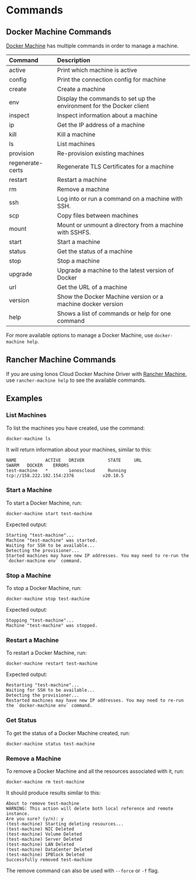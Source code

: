 # Commands

## Docker Machine Commands

[Docker Machine](https://github.com/docker/machine) has multiple commands in order to manage a machine.

| Command | Description |
| :--- | :--- |
| active | Print which machine is active |
| config | Print the connection config for machine |
| create | Create a machine |
| env | Display the commands to set up the environment for the Docker client |
| inspect | Inspect information about a machine |
| ip | Get the IP address of a machine |
| kill | Kill a machine |
| ls | List machines |
| provision | Re-provision existing machines |
| regenerate-certs | Regenerate TLS Certificates for a machine |
| restart | Restart a machine |
| rm | Remove a machine |
| ssh | Log into or run a command on a machine with SSH. |
| scp | Copy files between machines |
| mount | Mount or unmount a directory from a machine with SSHFS. |
| start | Start a machine |
| status | Get the status of a machine |
| stop | Stop a machine |
| upgrade | Upgrade a machine to the latest version of Docker |
| url | Get the URL of a machine |
| version | Show the Docker Machine version or a machine docker version |
| help | Shows a list of commands or help for one command |

For more available options to manage a Docker Machine, use `docker-machine help`.

## Rancher Machine Commands

If you are using Ionos Cloud Docker Machine Driver with [Rancher Machine](https://github.com/rancher/machine), use `rancher-machine help` to see the available commands.

## Examples

### List Machines

To list the machines you have created, use the command:

```text
docker-machine ls
```

It will return information about your machines, similar to this:

```text
NAME           ACTIVE   DRIVER         STATE     URL                         SWARM   DOCKER    ERRORS
test-machine   *        ionoscloud     Running   tcp://158.222.102.154:2376           v20.10.5
```

### Start a Machine

To start a Docker Machine, run:

```text
docker-machine start test-machine
```

Expected output:

```text
Starting "test-machine"...
Machine "test-machine" was started.
Waiting for SSH to be available...
Detecting the provisioner...
Started machines may have new IP addresses. You may need to re-run the `docker-machine env` command.
```

### Stop a Machine

To stop a Docker Machine, run:

```text
docker-machine stop test-machine
```

Expected output:

```text
Stopping "test-machine"...
Machine "test-machine" was stopped.
```

### Restart a Machine

To restart a Docker Machine, run:

```text
docker-machine restart test-machine
```

Expected output:

```text
Restarting "test-machine"...
Waiting for SSH to be available...
Detecting the provisioner...
Restarted machines may have new IP addresses. You may need to re-run the `docker-machine env` command.
```

### Get Status

To get the status of a Docker Machine created, run:

```text
docker-machine status test-machine
```

### Remove a Machine

To remove a Docker Machine and all the resources associated with it, run:

```text
docker-machine rm test-machine
```

It should produce results similar to this:

```text
About to remove test-machine
WARNING: This action will delete both local reference and remote instance.
Are you sure? (y/n): y
(test-machine) Starting deleting resources...
(test-machine) NIC Deleted
(test-machine) Volume Deleted
(test-machine) Server Deleted
(test-machine) LAN Deleted
(test-machine) DataCenter Deleted
(test-machine) IPBlock Deleted
Successfully removed test-machine
```

The remove command can also be used with `--force` or `-f` flag.

